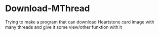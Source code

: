 Download-MThread
================
Trying to make a program that can download Heartstone card image with many threads and give it some view/other funktion with it
